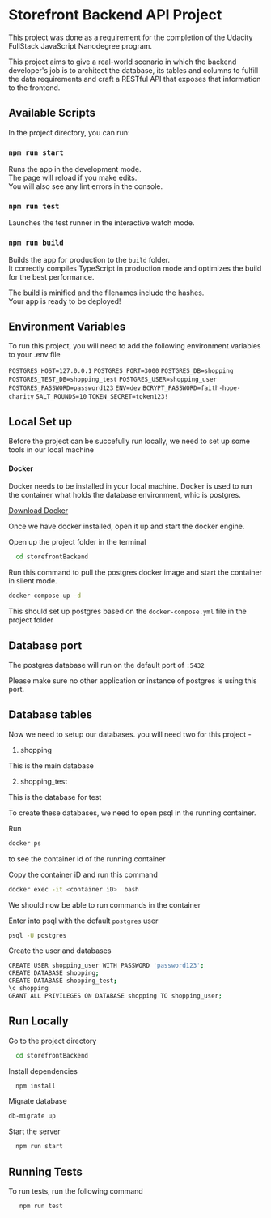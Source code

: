 # Storefront Backend API Project

This project was done as a requirement for the completion of the Udacity FullStack JavaScript Nanodegree program.

This project aims to give a real-world scenario in which the backend developer's job is to architect the database, its tables and columns to fulfill the data requirements and craft a RESTful API that exposes that information to the frontend.

## Available Scripts

In the project directory, you can run:

### `npm run start`

Runs the app in the development mode.\
The page will reload if you make edits.\
You will also see any lint errors in the console.

### `npm run test`

Launches the test runner in the interactive watch mode.

### `npm run build`

Builds the app for production to the `build` folder.\
It correctly compiles TypeScript in production mode and optimizes the build for the best performance.

The build is minified and the filenames include the hashes.\
Your app is ready to be deployed!

## Environment Variables

To run this project, you will need to add the following environment variables to your .env file

`POSTGRES_HOST=127.0.0.1`
`POSTGRES_PORT=3000`
`POSTGRES_DB=shopping`
`POSTGRES_TEST_DB=shopping_test`
`POSTGRES_USER=shopping_user`
`POSTGRES_PASSWORD=password123`
`ENV=dev`
`BCRYPT_PASSWORD=faith-hope-charity`
`SALT_ROUNDS=10`
`TOKEN_SECRET=token123!`

## Local Set up

Before the project can be succefully run locally, we need to set up some tools in our local machine

#### Docker

Docker needs to be installed in your local machine. Docker is used to run the container what holds the database environment, whic is postgres.

[Download Docker](https://www.docker.com/)

Once we have docker installed, open it up and start the docker engine.

Open up the project folder in the terminal

```bash
  cd storefrontBackend
```

Run this command to pull the postgres docker image and start the container in silent mode.

```bash
docker compose up -d
```

This should set up postgres based on the `docker-compose.yml` file in the project folder

## Database port

The postgres database will run on the default port of `:5432`

Please make sure no other application or instance of postgres is using this port.

## Database tables

Now we need to setup our databases.
you will need two for this project -

1. shopping

This is the main database

2. shopping_test

This is the database for test

To create these databases, we need to open psql in the running container.

Run

```bash
docker ps
```

to see the container id of the running container

Copy the container iD and run this command

```bash
docker exec -it <container iD>  bash
```

We should now be able to run commands in the container

Enter into psql with the default `postgres` user

```bash
psql -U postgres
```

Create the user and databases

```bash
CREATE USER shopping_user WITH PASSWORD 'password123';
CREATE DATABASE shopping;
CREATE DATABASE shopping_test;
\c shopping
GRANT ALL PRIVILEGES ON DATABASE shopping TO shopping_user;
```

## Run Locally

Go to the project directory

```bash
  cd storefrontBackend
```

Install dependencies

```bash
  npm install
```

Migrate database

```bash
db-migrate up
```

Start the server

```bash
  npm run start
```

## Running Tests

To run tests, run the following command

```bash
   npm run test
```